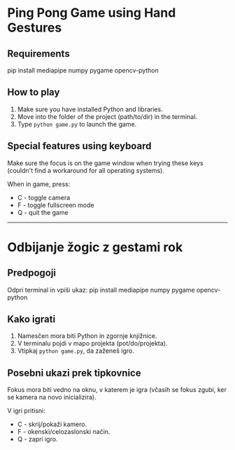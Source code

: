 # Ping Pong Game using Hand Gestures

## Requirements

pip install mediapipe numpy pygame opencv-python

## How to play

1) Make sure you have installed Python and libraries.
2) Move into the folder of the project (path/to/dir) in the terminal.
3) Type `python game.py` to launch the game.

## Special features using keyboard

Make sure the focus is on the game window when trying these keys (couldn't find a workaround for all operating systems).

When in game, press:
- C - toggle camera
- F - toggle fullscreen mode
- Q - quit the game

---

# Odbijanje žogic z gestami rok

## Predpogoji

Odpri terminal in vpiši ukaz: pip install mediapipe numpy pygame opencv-python

## Kako igrati

1) Namesčen mora biti Python in zgornje knjižnice.
2) V terminalu pojdi v mapo projekta (pot/do/projekta).
3) Vtipkaj `python game.py`, da zaženeš igro.

## Posebni ukazi prek tipkovnice

Fokus mora biti vedno na oknu, v katerem je igra (včasih se fokus zgubi, ker se kamera na novo inicializira).

V igri pritisni:
- C - skrij/pokaži kamero.
- F - okenski/celozaslonski način.
- Q - zapri igro.
